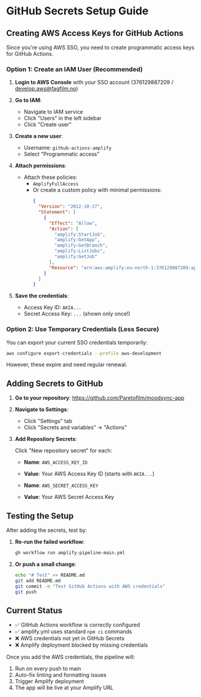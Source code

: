 # GitHub Secrets Setup Guide

## Creating AWS Access Keys for GitHub Actions

Since you're using AWS SSO, you need to create programmatic access keys for GitHub Actions.

### Option 1: Create an IAM User (Recommended)

1. **Login to AWS Console** with your SSO account (376129887209 / develop.aws@fagfilm.no)

2. **Go to IAM**:
   - Navigate to IAM service
   - Click "Users" in the left sidebar
   - Click "Create user"

3. **Create a new user**:
   - Username: `github-actions-amplify`
   - Select "Programmatic access"

4. **Attach permissions**:
   - Attach these policies:
     - `AmplifyFullAccess`
     - Or create a custom policy with minimal permissions:
       ```json
       {
         "Version": "2012-10-17",
         "Statement": [
           {
             "Effect": "Allow",
             "Action": [
               "amplify:StartJob",
               "amplify:GetApp",
               "amplify:GetBranch",
               "amplify:ListJobs",
               "amplify:GetJob"
             ],
             "Resource": "arn:aws:amplify:eu-north-1:376129887209:apps/d32q73w0m2w4bq/*"
           }
         ]
       }
       ```

5. **Save the credentials**:
   - Access Key ID: `AKIA...`
   - Secret Access Key: `...` (shown only once!)

### Option 2: Use Temporary Credentials (Less Secure)

You can export your current SSO credentials temporarily:

```bash
aws configure export-credentials --profile aws-development
```

However, these expire and need regular renewal.

## Adding Secrets to GitHub

1. **Go to your repository**:
   https://github.com/Paretofilm/moodsync-app

2. **Navigate to Settings**:
   - Click "Settings" tab
   - Click "Secrets and variables" → "Actions"

3. **Add Repository Secrets**:

   Click "New repository secret" for each:
   - **Name**: `AWS_ACCESS_KEY_ID`
   - **Value**: Your AWS Access Key ID (starts with `AKIA...`)

   - **Name**: `AWS_SECRET_ACCESS_KEY`
   - **Value**: Your AWS Secret Access Key

## Testing the Setup

After adding the secrets, test by:

1. **Re-run the failed workflow**:

   ```bash
   gh workflow run amplify-pipeline-main.yml
   ```

2. **Or push a small change**:
   ```bash
   echo "# Test" >> README.md
   git add README.md
   git commit -m "Test GitHub Actions with AWS credentials"
   git push
   ```

## Current Status

- ✅ GitHub Actions workflow is correctly configured
- ✅ amplify.yml uses standard `npm ci` commands
- ❌ AWS credentials not yet in GitHub Secrets
- ❌ Amplify deployment blocked by missing credentials

Once you add the AWS credentials, the pipeline will:

1. Run on every push to main
2. Auto-fix linting and formatting issues
3. Trigger Amplify deployment
4. The app will be live at your Amplify URL
